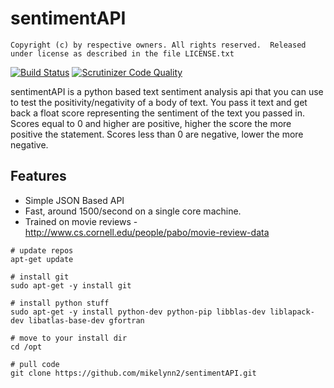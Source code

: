 # sentimentAPI

```
Copyright (c) by respective owners. All rights reserved.  Released under license as described in the file LICENSE.txt
```

[![Build Status](https://scrutinizer-ci.com/g/mikelynn2/sentimentAPI/badges/build.png?b=master)](https://scrutinizer-ci.com/g/mikelynn2/sentimentAPI/build-status/master)
[![Scrutinizer Code Quality](https://scrutinizer-ci.com/g/mikelynn2/sentimentAPI/badges/quality-score.png?b=master)](https://scrutinizer-ci.com/g/mikelynn2/sentimentAPI/?branch=master)


sentimentAPI is a python based text sentiment analysis api that you can use to test the positivity/negativity of a body of text.   You pass it text and get back a float score representing the sentiment of the text you passed in.  Scores equal to 0 and higher are positive, higher the score the more positive the statement.  Scores less than 0 are negative, lower the more negative.

## Features
- Simple JSON Based API
- Fast, around 1500/second on a single core machine.
- Trained on movie reviews - http://www.cs.cornell.edu/people/pabo/movie-review-data


```
# update repos
apt-get update

# install git
sudo apt-get -y install git

# install python stuff
sudo apt-get -y install python-dev python-pip libblas-dev liblapack-dev libatlas-base-dev gfortran

# move to your install dir
cd /opt

# pull code
git clone https://github.com/mikelynn2/sentimentAPI.git
```

